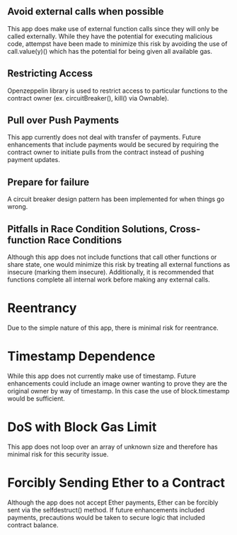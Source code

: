## Avoid external calls when possible
This app does make use of external function calls since they will only be called externally. While they have the potential for executing malicious code, attempst have been made to minimize this risk by avoiding the use of call.value(y)() which has the potential for being given all available gas.

## Restricting Access
Openzeppelin library is used to restrict access to particular functions to the contract owner (ex. circuitBreaker(), kill() via Ownable).

## Pull over Push Payments
This app currently does not deal with transfer of payments. Future enhancements that include payments would be secured by requiring the contract owner to initiate pulls from the contract instead of pushing payment updates.

## Prepare for failure
A circuit breaker design pattern has been implemented for when things go wrong.

## Pitfalls in Race Condition Solutions, Cross-function Race Conditions
Although this app does not include functions that call other functions or share state, one would minimize this risk by treating all external functions as insecure (marking them insecure). Additionally, it is recommended that functions complete all internal work before making any external calls.

# Reentrancy
Due to the simple nature of this app, there is minimal risk for reentrance.

# Timestamp Dependence
While this app does not currently make use of timestamp. Future enhancements could include an image owner wanting to prove they are the original owner by way of timestamp. In this case the use of block.timestamp would be sufficient.

# DoS with Block Gas Limit
This app does not loop over an array of unknown size and therefore has minimal risk for this security issue.

# Forcibly Sending Ether to a Contract
Although the app does not accept Ether payments, Ether can be forcibly sent via the selfdestruct() method. If future enhancements included payments, precautions would be taken to secure logic that included contract balance.